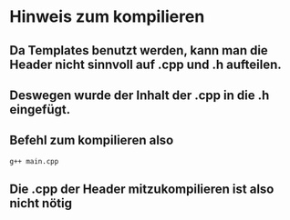# Hinweis zum kompilieren
## Da Templates benutzt werden, kann man die Header nicht sinnvoll auf .cpp und .h aufteilen.
## Deswegen wurde der Inhalt der .cpp in die .h eingefügt.

## Befehl zum kompilieren also
```
g++ main.cpp
```
## Die .cpp der Header mitzukompilieren ist also nicht nötig
